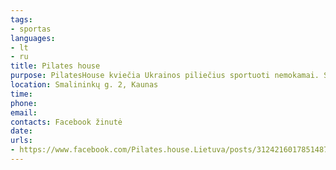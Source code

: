 ```yaml
---
tags:
- sportas
languages:
- lt
- ru
title: Pilates house
purpose: PilatesHouse kviečia Ukrainos piliečius sportuoti nemokamai. Suprantame, kad tai be galo sunkus laikas, tačiau fizinis aktyvumas su profesionalų priežiūra yra vienas iš streso mažinimo ir fizinės bei psichologinės būsenos gerinimo būdų. Registruotis į treniruotes- PilatesHouse Facebook žinute.
location: Smalininkų g. 2, Kaunas
time: 
phone: 
email: 
contacts: Facebook žinutė
date: 
urls:
- https://www.facebook.com/Pilates.house.Lietuva/posts/3124216017851487
---
```

